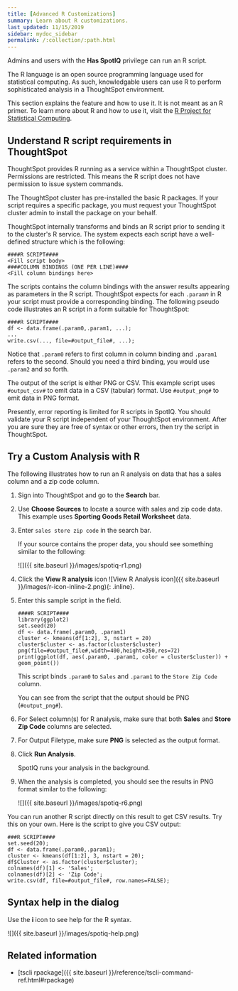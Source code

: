 ```yaml
---
title: [Advanced R Customizations]
summary: Learn about R customizations.
last_updated: 11/15/2019
sidebar: mydoc_sidebar
permalink: /:collection/:path.html
---
```


Admins and users with the **Has SpotIQ** privilege can run an R script.

The R language is an open source programming language used for statistical
computing. As such, knowledgable users can use R to perform sophisticated
analysis in a ThoughtSpot environment.

This section explains the feature and how to use it. It is not meant as an R
primer. To learn more about R and how to use it, visit the
[R Project for Statistical Computing](https://www.r-project.org/).  

## Understand R script requirements in ThoughtSpot

ThoughtSpot provides R running as a service within a ThoughtSpot cluster.
Permissions are restricted. This means the R script does not have permission to
issue system commands.

The ThoughtSpot cluster has pre-installed the basic R packages. If your script
requires a specific package, you must request your ThoughtSpot cluster admin to
install the package on your behalf.

ThoughtSpot internally transforms and binds an R script prior to sending it to
the cluster's R service. The system expects each script have a well-defined
structure which is the following:

```
####R SCRIPT####
<Fill script body>
####COLUMN BINDINGS (ONE PER LINE)####
<Fill column bindings here>
```

The scripts contains the column bindings with the answer results appearing as parameters
in the R script. ThoughtSpot expects for each `.param`_n_ in R your script must
provide a corresponding binding. The following pseudo code illustrates an R
script in a form suitable for ThoughtSpot:

```
####R SCRIPT####
df <- data.frame(.param0,.param1, ...);
...
write.csv(..., file=#output_file#, ...);
```

Notice that `.param0` refers to first column in column binding and `.param1`
refers to the second.  Should you need a third binding, you would use  `.param2`
and so forth.

The output of the script is either PNG or CSV. This example script uses
`#output_csv#` to emit data in a CSV (tabular) format. Use `#output_png#` to
emit data in PNG format.

Presently, error reporting is limited for R scripts in SpotIQ. You should
validate your R script independent of your ThoughtSpot environment. After you are
sure they are free of syntax or other errors, then try the script in
ThoughtSpot.

## Try a Custom Analysis with R

The following illustrates how to run an R analysis on data that has a sales
column and a zip code column.

1. Sign into ThoughtSpot and go to the **Search** bar.
2. Use **Choose Sources** to locate a source with sales and zip code data.
   This example uses **Sporting Goods Retail Worksheet** data.
3. Enter `sales store zip code` in the search bar.

   If your source contains the proper data, you should see something similar to
   the following:

   ![]({{ site.baseurl }}/images/spotiq-r1.png)

4. Click the **View R analysis** icon ![View R Analysis icon]({{ site.baseurl }}/images/r-icon-inline-2.png){: .inline}.

5. Enter this sample script in the field.

    ```
    ####R SCRIPT####
    library(ggplot2)
    set.seed(20)
    df <- data.frame(.param0, .param1)
    cluster <- kmeans(df[1:2], 3, nstart = 20)
    cluster$cluster <- as.factor(cluster$cluster)
    png(file=#output_file#,width=400,height=350,res=72)
    print(ggplot(df, aes(.param0, .param1, color = cluster$cluster)) + geom_point())
    ```
    This script binds `.param0` to `Sales` and `.param1` to the `Store Zip Code`
    column.

    You can see from the script that the output should be PNG
    (`#output_png#`).

6. For Select column(s) for R analysis, make sure that both **Sales** and **Store Zip Code** columns are selected.
7. For Output Filetype, make sure **PNG** is selected as the output format.

8. Click **Run Analysis**.

   SpotIQ runs your analysis in the background.

9. When the analysis is completed, you should see the results in PNG format similar to the following:

    ![]({{ site.baseurl }}/images/spotiq-r6.png)

You can run another R script directly on this result to get CSV results. Try this on your own. Here is the script to give you CSV output:

```
###R SCRIPT####
set.seed(20);
df <- data.frame(.param0,.param1);
cluster <- kmeans(df[1:2], 3, nstart = 20);
df$Cluster <- as.factor(cluster$cluster);
colnames(df)[1] <- 'Sales';
colnames(df)[2] <- 'Zip Code';
write.csv(df, file=#output_file#, row.names=FALSE);
```

## Syntax help in the dialog

Use the **i** icon to see help for the R syntax.

![]({{ site.baseurl }}/images/spotiq-help.png)

## Related information

* [tscli rpackage]({{ site.baseurl }}/reference/tscli-command-ref.html#rpackage)
